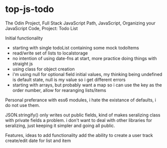 # top-js-todo

The Odin Project, Full Stack JavaScript Path, JavaScript, Organizing your JavaScript Code, Project: Todo List

Initial functionality
- starting with single todoList containing some mock todoItems
- read/write set of lists to localstorage
- no intention of using date-fns at start, more practice doing things with straight js
- using class for object creation
- i'm using null for optional field initial values, my thinking being undefined is default state, null is my value so i get different errors
- starting with arrays, but probably want a map so i can use the key as the order number, allow for rearanging lists/items

Personal preferance with ess6 modules, i hate the existance of defaults, i do not use them.

JSON.stringify() only writes out public fields, kind of makes seralizing class with private fields a problem.  i don't want to deal with other libraries for seralizing, just keeping it simpler and going all public.


Features, ideas to add functionality
add the ability to create a user
track create/edit date for list and item
